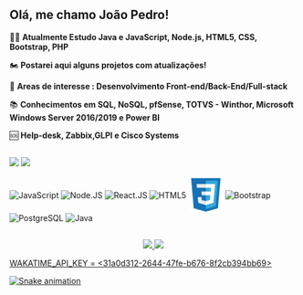 ## **Olá, me chamo João Pedro!**


👨‍🎓  **Atualmente Estudo Java e JavaScript, Node.js, HTML5, CSS, Bootstrap, PHP** 

🏍   **Postarei aqui alguns projetos com atualizações!**

👔  **Areas de interesse : Desenvolvimento Front-end/Back-End/Full-stack**

📚  **Conhecimentos em SQL, NoSQL, pfSense, TOTVS - Winthor, Microsoft Windows Server 2016/2019 e Power BI**

🆘  **Help-desk, Zabbix,GLPI e Cisco Systems**


## 
<div>
  <a href = "mailto:joao_entreprise@hotmail.com"><img  height = "35" src="https://img.shields.io/badge/Microsoft_Outlook-0078D4?style=for-the-badge&logo=microsoft-outlook&logoColor=white"></a>
  <a href=https://www.linkedin.com/in/joao-dev-starter target="_blank"><img  height = "35" src="https://img.shields.io/badge/-LinkedIn-%230077B5?style=for-the-badge&logo=linkedin&logoColor=white" target="_blank"></a> 
</div


##

<div style="display: inline_block"><br>
  	<img align="center" alt="JavaScript" height="60" width="60" src="https://cdn.jsdelivr.net/gh/devicons/devicon/icons/javascript/javascript-original.svg" />
  	<img align="center" alt="Node.JS" height="60" width="60" src="https://cdn.jsdelivr.net/gh/devicons/devicon/icons/nodejs/nodejs-plain-wordmark.svg"/>
  	<img align="center" alt="React.JS" height="60" width="60" src="https://cdn.jsdelivr.net/gh/devicons/devicon/icons/react/react-original-wordmark.svg"/>
  	<img align="center" alt="HTML5" height="60" width="60" src="https://cdn.jsdelivr.net/gh/devicons/devicon/icons/html5/html5-original.svg"/>		
  	<img align="center" alt="CSS" height="60" width="60" src="https://raw.githubusercontent.com/devicons/devicon/master/icons/css3/css3-original.svg">
 	<img align="center" alt="Bootstrap" height="60" width="60" src="https://cdn.jsdelivr.net/gh/devicons/devicon/icons/bootstrap/bootstrap-plain-wordmark.svg"/>
	<img align="center" alt="PostgreSQL" height="60" width="60" src="https://cdn.jsdelivr.net/gh/devicons/devicon/icons/postgresql/postgresql-plain-wordmark.svg"/>
	<img align="center" alt="Java" height="80" width="80" src="https://cdn.jsdelivr.net/gh/devicons/devicon/icons/java/java-original-wordmark.svg"/>
          
</div>

##
																																					 
<div align="center">
  <a href="https://github.com/JoaoPDeveloper">
  <img height="160cm" src="https://github-readme-stats.vercel.app/api?username=JoaoPDeveloper&show_icons=true&theme=dark&include_all_commits=true&count_private=true"/>
  <img height="160em" src="https://github-readme-stats.vercel.app/api/top-langs/?username=JoaoPDeveloper&layout=compact&langs_count=7&theme=dark"/>
</div>			
																																			   

WAKATIME_API_KEY = <31a0d312-2644-47fe-b676-8f2cb394bb69>
																																			   
 ![Snake animation](https://github.com/JoaoPDeveloper/zarkooi/blob/output/github-contribution-grid-snake.svg)
